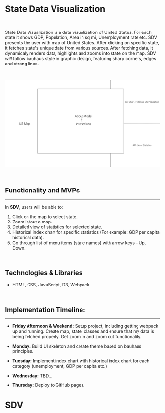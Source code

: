 # State Data Visualization
&emsp;

State Data Visualization is a data visualization of United States. For each state it shows GDP, Population, Area in sq mi, Unemployment rate etc. SDV presents the user with map of United States. After clicking on specific state, it fetches state's unique date from various sources. After fetching data, it dynamicaly renders data, highlights and zooms into state on the map. SDV *will* follow bauhaus style in graphic design, featuring sharp corners, edges and strong lines.

&emsp;

!["Wireframe"](./src/imgs/Wireframe.png)


&emsp;
## Functionality and MVPs
---
In **SDV**, users will be able to:
1. Click on the map to select state.
2. Zoom in/out a map.
3. Detailed view of statistics for selected state.
4. Historical index chart for specific statistics (For example: GDP per capita historical data).
5. Go through list of menu items (state names) with arrow keys - Up, Down.


&emsp;
## Technologies & Libraries
* HTML, CSS, JavaScript, D3, Webpack

&emsp;
## Implementation Timeline:
---
* **Friday Afternoon & Weekend:**
 Setup project, including getting webpack up and running. Create map, state, classes and ensure that my data is being fetched properly. Get zoom in and zoom out functionality.


* **Monday:** Build UI skeleton and create theme based on bauhaus principles.

* **Tuesday:** Implement index chart with historical index chart for each category (unemployment, GDP per capita etc.)

* **Wednesday:** TBD...

* **Thursday:** Deploy to GitHub pages.
# SDV
